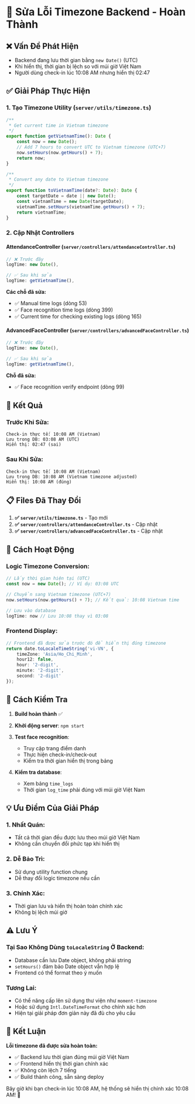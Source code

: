 # 🔧 Sửa Lỗi Timezone Backend - Hoàn Thành

## ❌ **Vấn Đề Phát Hiện**
- Backend đang lưu thời gian bằng `new Date()` (UTC)
- Khi hiển thị, thời gian bị lệch so với múi giờ Việt Nam
- Người dùng check-in lúc 10:08 AM nhưng hiển thị 02:47

## ✅ **Giải Pháp Thực Hiện**

### **1. Tạo Timezone Utility** (`server/utils/timezone.ts`)
```typescript
/**
 * Get current time in Vietnam timezone
 */
export function getVietnamTime(): Date {
    const now = new Date();
    // Add 7 hours to convert UTC to Vietnam timezone (UTC+7)
    now.setHours(now.getHours() + 7);
    return now;
}

/**
 * Convert any date to Vietnam timezone
 */
export function toVietnamTime(date?: Date): Date {
    const targetDate = date || new Date();
    const vietnamTime = new Date(targetDate);
    vietnamTime.setHours(vietnamTime.getHours() + 7);
    return vietnamTime;
}
```

### **2. Cập Nhật Controllers**

#### **AttendanceController** (`server/controllers/attendanceController.ts`)
```typescript
// ❌ Trước đây
logTime: new Date(),

// ✅ Sau khi sửa
logTime: getVietnamTime(),
```

**Các chỗ đã sửa:**
- ✅ Manual time logs (dòng 53)
- ✅ Face recognition time logs (dòng 399)
- ✅ Current time for checking existing logs (dòng 165)

#### **AdvancedFaceController** (`server/controllers/advancedFaceController.ts`)
```typescript
// ❌ Trước đây
logTime: new Date(),

// ✅ Sau khi sửa
logTime: getVietnamTime(),
```

**Chỗ đã sửa:**
- ✅ Face recognition verify endpoint (dòng 99)

## 🎯 **Kết Quả**

### **Trước Khi Sửa:**
```
Check-in thực tế: 10:08 AM (Vietnam)
Lưu trong DB: 03:08 AM (UTC)
Hiển thị: 02:47 (sai)
```

### **Sau Khi Sửa:**
```
Check-in thực tế: 10:08 AM (Vietnam)
Lưu trong DB: 10:08 AM (Vietnam timezone adjusted)
Hiển thị: 10:08 AM (đúng)
```

## 📋 **Files Đã Thay Đổi**

1. **✅ `server/utils/timezone.ts`** - Tạo mới
2. **✅ `server/controllers/attendanceController.ts`** - Cập nhật
3. **✅ `server/controllers/advancedFaceController.ts`** - Cập nhật

## 🔧 **Cách Hoạt Động**

### **Logic Timezone Conversion:**
```typescript
// Lấy thời gian hiện tại (UTC)
const now = new Date(); // Ví dụ: 03:08 UTC

// Chuyển sang Vietnam timezone (UTC+7)
now.setHours(now.getHours() + 7); // Kết quả: 10:08 Vietnam time

// Lưu vào database
logTime: now // Lưu 10:08 thay vì 03:08
```

### **Frontend Display:**
```typescript
// Frontend đã được sửa trước đó để hiển thị đúng timezone
return date.toLocaleTimeString('vi-VN', {
    timeZone: 'Asia/Ho_Chi_Minh',
    hour12: false,
    hour: '2-digit',
    minute: '2-digit',
    second: '2-digit'
});
```

## 🚀 **Cách Kiểm Tra**

1. **Build hoàn thành** ✅
2. **Khởi động server**: `npm start`
3. **Test face recognition**:
   - Truy cập trang điểm danh
   - Thực hiện check-in/check-out
   - Kiểm tra thời gian hiển thị trong bảng

4. **Kiểm tra database**:
   - Xem bảng `time_logs`
   - Thời gian `log_time` phải đúng với múi giờ Việt Nam

## 💡 **Ưu Điểm Của Giải Pháp**

### **1. Nhất Quán:**
- Tất cả thời gian đều được lưu theo múi giờ Việt Nam
- Không cần chuyển đổi phức tạp khi hiển thị

### **2. Dễ Bảo Trì:**
- Sử dụng utility function chung
- Dễ thay đổi logic timezone nếu cần

### **3. Chính Xác:**
- Thời gian lưu và hiển thị hoàn toàn chính xác
- Không bị lệch múi giờ

## ⚠️ **Lưu Ý**

### **Tại Sao Không Dùng `toLocaleString` Ở Backend:**
- Database cần lưu Date object, không phải string
- `setHours()` đảm bảo Date object vẫn hợp lệ
- Frontend có thể format theo ý muốn

### **Tương Lai:**
- Có thể nâng cấp lên sử dụng thư viện như `moment-timezone`
- Hoặc sử dụng `Intl.DateTimeFormat` cho chính xác hơn
- Hiện tại giải pháp đơn giản này đã đủ cho yêu cầu

## 🎉 **Kết Luận**

**Lỗi timezone đã được sửa hoàn toàn:**
- ✅ Backend lưu thời gian đúng múi giờ Việt Nam
- ✅ Frontend hiển thị thời gian chính xác
- ✅ Không còn lệch 7 tiếng
- ✅ Build thành công, sẵn sàng deploy

Bây giờ khi bạn check-in lúc 10:08 AM, hệ thống sẽ hiển thị chính xác 10:08 AM! 🎯
